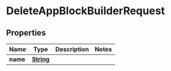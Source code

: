 

# DeleteAppBlockBuilderRequest


## Properties

| Name | Type | Description | Notes |
|------------ | ------------- | ------------- | -------------|
|**name** | [**String**](String.md) |  |  |



